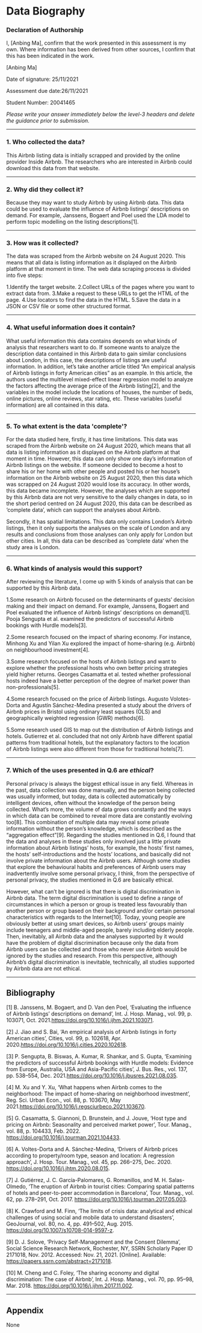 # Data Biography

### Declaration of Authorship

I, [Anbing Ma], confirm that the work presented in this assessment is my own. Where information has been derived from other sources, I confirm that this has been indicated in the work.

[Anbing Ma]

Date of signature: 25/11/2021

Assessment due date:26/11/2021

Student Number: 20041465

_Please write your answer immediately below the level-3 headers and delete the guidance prior to submission._

---

### 1. Who collected the data?

This Airbnb listing data is initially scrapped and provided by the online provider Inside Airbnb. The researchers who are interested in Airbnb could download this data from that website. 

---

### 2. Why did they collect it?

Because they may want to study Airbnb by using Airbnb data. This data could be used to evaluate the influence of Airbnb listings’ descriptions on demand. For example, Janssens, Bogaert and Poel used the LDA model to perform topic modelling on the listing descriptions[1].

---

### 3. How was it collected?

The data was scraped from the Airbnb website on 24 August 2020. This means that all data is listing information as it displayed on the Airbnb platform at that moment in time. The web data scraping process is divided into five steps:

1.Identify the target website.
2.Collect URLs of the pages where you want to extract data from.
3.Make a request to these URLs to get the HTML of the page.
4.Use locators to find the data in the HTML.
5.Save the data in a JSON or CSV file or some other structured format.

---

### 4. What useful information does it contain?

What useful information this data contains depends on what kinds of analysis that researchers want to do. If someone wants to analyze the description data contained in this Airbnb data to gain similar conclusions about London, in this case, the descriptions of listings are useful information. In addition, let’s take another article titled “An empirical analysis of Airbnb listings in forty American cities” as an example. In this article, the authors used the multilevel mixed-effect linear regression model to analyze the factors affecting the average price of the Airbnb listing[2], and the variables in the model include the locations of houses, the number of beds, online pictures, online reviews, star rating, etc. These variables (useful information) are all contained in this data.

---

### 5. To what extent is the data 'complete'?

For the data studied here, firstly, it has time limitations. This data was scraped from the Airbnb website on 24 August 2020, which means that all data is listing information as it displayed on the Airbnb platform at that moment in time. However, this data can only show one day’s information of Airbnb listings on the website. If someone decided to become a host to share his or her home with other people and posted his or her house’s information on the Airbnb website on 25 August 2020, then this data which was scrapped on 24 August 2020 would lose its accuracy. In other words, this data became incomplete. However, the analyses which are supported by this Airbnb data are not very sensitive to the daily changes in data, so in the short period centred on 24 August 2020, this data can be described as ‘complete data’, which can support the analyses about Airbnb.

Secondly, it has spatial limitations. This data only contains London’s Airbnb listings, then it only supports the analyses on the scale of London and any results and conclusions from those analyses can only apply for London but other cities. In all, this data can be described as ‘complete data’ when the study area is London.

---

### 6. What kinds of analysis would this support?

After reviewing the literature, I come up with 5 kinds of analysis that can be supported by this Airbnb data.

1.Some research on Airbnb focused on the determinants of guests’ decision making and their impact on demand. For example, Janssens, Bogaert and Poel evaluated the influence of Airbnb listings’ descriptions on demand[1]. Pooja Sengupta et al. examined the predictors of successful Airbnb bookings with Hurdle models[3]. 

2.Some research focused on the impact of sharing economy. For instance, Minhong Xu and Yilan Xu explored the impact of home-sharing (e.g. Airbnb) on neighbourhood investment[4].

3.Some research focused on the hosts of Airbnb listings and want to explore whether the professional hosts who own better pricing strategies yield higher returns. Georges Casamatta et al. tested whether professional hosts indeed have a better perception of the degree of market power than non-professionals[5].

4.Some research focused on the price of Airbnb listings. Augusto Volotes- Dorta and Agustín Sánchez-Medina presented a study about the drivers of Airbnb prices in Bristol using ordinary least squares (OLS) and geographically weighted regression (GWR) methods[6].

5.Some research used GIS to map out the distribution of Airbnb listings and hotels. Gutierrez et al. concluded that not only Airbnb have different spatial patterns from traditional hotels, but the explanatory factors to the location of Airbnb listings were also different from those for traditional hotels[7].



---

### 7. Which of the uses presented in Q.6 are _ethical_?

Personal privacy is always the biggest ethical issue in any field. Whereas in the past, data collection was done manually, and the person being collected was usually informed, but today, data is collected automatically by intelligent devices, often without the knowledge of the person being collected. What’s more, the volume of data grows constantly and the ways in which data can be combined to reveal more data are constantly evolving too[8]. This combination of multiple data may reveal some private information without the person’s knowledge, which is described as the “aggregation effect”[9]. Regarding the studies mentioned in Q.6, I found that the data and analyses in these studies only involved just a little private information about Airbnb listings’ hosts, for example, the hosts’ first names, the hosts’ self-introductions and the hosts’ locations, and basically did not involve private information about the Airbnb users. Although some studies that explore the behavioural habits and preferences of Airbnb users may inadvertently involve some personal privacy, I think, from the perspective of personal privacy, the studies mentioned in Q.6 are basically ethical.

However, what can’t be ignored is that there is digital discrimination in Airbnb data. The term digital discrimination is used to define a range of circumstances in which a person or group is treated less favourably than another person or group based on their background and/or certain personal characteristics with regards to the Internet[10]. Today, young people are obviously better at using smart devices, so Airbnb users’ groups mainly include teenagers and middle-aged people, barely including elderly people. Then, inevitably, all Airbnb data and the analyses supported by it would have the problem of digital discrimination because only the data from Airbnb users can be collected and those who never use Airbnb would be ignored by the studies and research. From this perspective, although Airbnb’s digital discrimination is inevitable, technically, all studies supported by Airbnb data are not ethical.

---

## Bibliography

[1]	B. Janssens, M. Bogaert, and D. Van den Poel, ‘Evaluating the influence of Airbnb listings’ descriptions on demand’, Int. J. Hosp. Manag., vol. 99, p. 103071, Oct. 2021.https://doi.org/10.1016/j.ijhm.2021.103071.

[2]	J. Jiao and S. Bai, ‘An empirical analysis of Airbnb listings in forty American cities’, Cities, vol. 99, p. 102618, Apr. 2020.https://doi.org/10.1016/j.cities.2020.102618.

[3]	P. Sengupta, B. Biswas, A. Kumar, R. Shankar, and S. Gupta, ‘Examining the predictors of successful Airbnb bookings with Hurdle models: Evidence from Europe, Australia, USA and Asia-Pacific cities’, J. Bus. Res., vol. 137, pp. 538–554, Dec. 2021.https://doi.org/10.1016/j.jbusres.2021.08.035.

[4]	M. Xu and Y. Xu, ‘What happens when Airbnb comes to the neighborhood: The impact of home-sharing on neighborhood investment’, Reg. Sci. Urban Econ., vol. 88, p. 103670, May 2021.https://doi.org/10.1016/j.regsciurbeco.2021.103670.

[5]	G. Casamatta, S. Giannoni, D. Brunstein, and J. Jouve, ‘Host type and pricing on Airbnb: Seasonality and perceived market power’, Tour. Manag., vol. 88, p. 104433, Feb. 2022. https://doi.org/10.1016/j.tourman.2021.104433.

[6]	A. Voltes-Dorta and A. Sánchez-Medina, ‘Drivers of Airbnb prices according to property/room type, season and location: A regression approach’, J. Hosp. Tour. Manag., vol. 45, pp. 266–275, Dec. 2020. https://doi.org/10.1016/j.jhtm.2020.08.015.

[7]	J. Gutiérrez, J. C. García-Palomares, G. Romanillos, and M. H. Salas-Olmedo, ‘The eruption of Airbnb in tourist cities: Comparing spatial patterns of hotels and peer-to-peer accommodation in Barcelona’, Tour. Manag., vol. 62, pp. 278–291, Oct. 2017. https://doi.org/10.1016/j.tourman.2017.05.003.

[8]	K. Crawford and M. Finn, ‘The limits of crisis data: analytical and ethical challenges of using social and mobile data to understand disasters’, GeoJournal, vol. 80, no. 4, pp. 491–502, Aug. 2015. https://doi.org/10.1007/s10708-014-9597-z.

[9]	D. J. Solove, ‘Privacy Self-Management and the Consent Dilemma’, Social Science Research Network, Rochester, NY, SSRN Scholarly Paper ID 2171018, Nov. 2012. Accessed: Nov. 21, 2021. [Online]. Available: https://papers.ssrn.com/abstract=2171018.

[10] M. Cheng and C. Foley, ‘The sharing economy and digital discrimination: The case of Airbnb’, Int. J. Hosp. Manag., vol. 70, pp. 95–98, Mar. 2018. https://doi.org/10.1016/j.ijhm.2017.11.002.

---

## Appendix

None